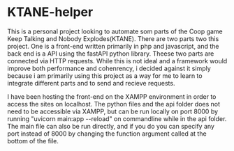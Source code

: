 # KTANE-helper

This is a personal project looking to automate som parts of the Coop game Keep Talking and Nobody Explodes(KTANE). There are two parts two this project. One is a front-end written primarily in php and javascript, and the back end is a API using the fastAPI python library. Theese two parts are connected via HTTP requests. While this is not ideal and a framework would improve both performance and cohenrency, i decided against it simply because i am primarily using this project as a way for me to learn to integrate different parts and to send and recieve requests. 

I have been hosting the front-end on the XAMPP environment in order to access the sites on localhost. The python files and the api folder does not need to be accessible via XAMPP, but can be run locally on port 8000 by running "uvicorn main:app --reload" on commandline while in the api folder. The main file can also be run directly, and if you do you can specify any port instead of 8000 by changing the function argument called at the bottom of the file.